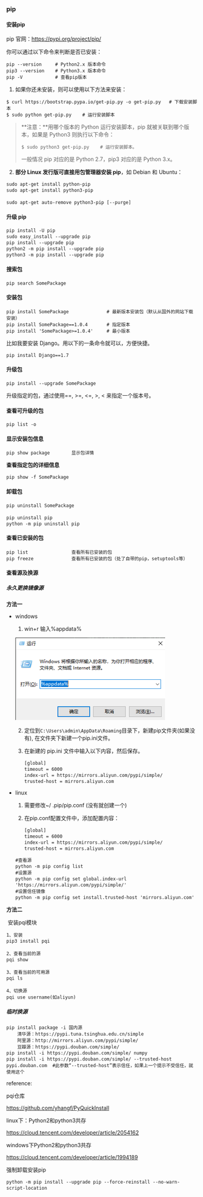 ### pip

#### 安装pip

pip 官网：https://pypi.org/project/pip/

你可以通过以下命令来判断是否已安装：

```
pip --version     # Python2.x 版本命令
pip3 --version    # Python3.x 版本命令
pip -V            # 查看pip版本
```

1. 如果你还未安装，则可以使用以下方法来安装：

```
$ curl https://bootstrap.pypa.io/get-pip.py -o get-pip.py   # 下载安装脚本
$ sudo python get-pip.py    # 运行安装脚本
```

> **注意：**用哪个版本的 Python 运行安装脚本，pip 就被关联到哪个版本，如果是 Python3 则执行以下命令：
>
> ```
> $ sudo python3 get-pip.py    # 运行安装脚本。
> ```
>
> 一般情况 pip 对应的是 Python 2.7，pip3 对应的是 Python 3.x。

2. **部分 Linux 发行版可直接用包管理器安装 pip**，如 Debian 和 Ubuntu：

```
sudo apt-get install python-pip
sudo apt-get install python3-pip

sudo apt-get auto-remove python3-pip [--purge]
```

#### 升级 pip

```
pip install -U pip
sudo easy_install --upgrade pip
pip install --upgrade pip
python2 -m pip install --upgrade pip
python3 -m pip install --upgrade pip
```

#### 搜索包

```
pip search SomePackage
```

#### 安装包

```
pip install SomePackage              # 最新版本安装包（默认从国外的网站下载安装）
pip install SomePackage==1.0.4       # 指定版本
pip install 'SomePackage>=1.0.4'     # 最小版本
```

比如我要安装 Django。用以下的一条命令就可以，方便快捷。

```
pip install Django==1.7
```

#### 升级包

```
pip install --upgrade SomePackage
```

升级指定的包，通过使用==, >=, <=, >, < 来指定一个版本号。

#### 查看可升级的包

```
pip list -o
```

#### 显示安装包信息

```
pip show package        显示包详情
```

**查看指定包的详细信息**

```
pip show -f SomePackage
```

#### 卸载包

```
pip uninstall SomePackage

pip uninstall pip
python -m pip uninstall pip
```

#### 查看已安装的包

```
pip list                查看所有已安装的包
pip freeze              查看所有已安装的包（处了自带的pip，setuptools等）   
```



#### 查看源及换源

##### 永久更换镜像源

**方法一**

- windows

  1. win+r 输入%appdata%

  ![image-20221111164113519](image/image-20221111164113519.png)

  2. 定位到`C:\Users\admin\AppData\Roaming`目录下，新建pip文件夹(如果没有), 在文件夹下新建一个pip.ini文件。

  3. 在新建的 pip.ini 文件中输入以下内容，然后保存。

     ```
     [global]
     timeout = 6000
     index-url = https://mirrors.aliyun.com/pypi/simple/
     trusted-host = mirrors.aliyun.com
     ```
	
- linux

  1. 需要修改~/ .pip/pip.conf (没有就创建一个)

  2. 在pip.conf配置文件中，添加配置内容：

     ```
     [global]
     timeout = 6000
     index-url = https://mirrors.aliyun.com/pypi/simple/
     trusted-host = mirrors.aliyun.com
     ```

	```
	#查看源
  python -m pip config list
  #设置源
  python -m pip config set global.index-url 'https://mirrors.aliyun.com/pypi/simple/'
  #设置信任镜像
  python -m pip config set install.trusted-host 'mirrors.aliyun.com'
  ```

**方法二**

​		安装pqi模块

```
1、安装
pip3 install pqi

2、查看当前的源
pqi show

3、查看当前的可用源
pqi ls

4、切换源
pqi use username(如aliyun)
```

##### 临时换源

```
pip install package -i 国内源
    清华源：https://pypi.tuna.tsinghua.edu.cn/simple
    阿里源：http://mirrors.aliyun.com/pypi/simple/
    豆瓣源：https://pypi.douban.com/simple/
pip install -i https://pypi.douban.com/simple/ numpy
pip install -i https://pypi.douban.com/simple/ --trusted-host pypi.douban.com  #此参数“--trusted-host”表示信任，如果上一个提示不受信任，就使用这个
```





reference:

pqi仓库

https://github.com/yhangf/PyQuickInstall

linux下：Python2和python3共存

https://cloud.tencent.com/developer/article/2054162

windows下Python2和python3共存

https://cloud.tencent.com/developer/article/1994189

强制卸载安装pip

```
python -m pip install --upgrade pip --force-reinstall --no-warn-script-location
```

